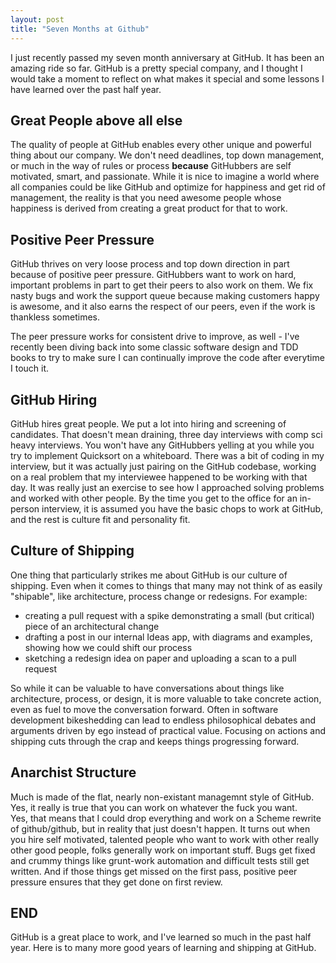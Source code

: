 ```yaml
---
layout: post
title: "Seven Months at Github"
---
```


I just recently passed my seven month anniversary at GitHub.  It has been an amazing ride so far.
GitHub is a pretty special company, and I thought I would take a moment to reflect on what makes 
it special and some lessons I have learned over the past half year. 

## Great People above all else

The quality of people at GitHub enables every other unique and powerful thing
about our company.  We don't need deadlines, top down management, or much in the way of
rules or process **because** GitHubbers are self motivated, smart, and
passionate.  While it is nice to imagine a world where all companies could be
like GitHub and optimize for happiness and get rid of management, the reality is that you
need awesome people whose happiness is derived from creating a great product for that
to work.

## Positive Peer Pressure

GitHub thrives on very loose process and top down direction in part because of positive peer pressure.
GitHubbers want to work on hard, important problems in part to get their peers to also work on them.
We fix nasty bugs and work the support queue because making customers happy is awesome, and it also
earns the respect of our peers, even if the work is thankless sometimes.  

The peer pressure works for consistent drive to improve, as well - I've recently been diving
back into some classic software design and TDD books to try to make sure I can continually
improve the code after everytime I touch it.  

## GitHub Hiring

GitHub hires great people.  We put a lot into hiring and screening of
candidates.  That doesn't mean draining, three day interviews with 
comp sci heavy interviews.  You won't have any GitHubbers yelling at you while you try to implement 
Quicksort on a whiteboard.  There was a bit of coding in my interview, but it
was actually just pairing on the GitHub codebase, working on a real
problem that my interviewee happened to be working with that day.  It was really
just an exercise to see how I approached solving problems and worked with
other people.  By the time you get to the office for an in-person interview,
it is assumed you have the basic chops to work at GitHub, and the rest is culture fit and
personality fit.

## Culture of Shipping

One thing that particularly strikes me about GitHub is our culture of
shipping.  Even when it comes to things that many may not think of as easily
"shipable", like architecture, process change or redesigns.  For example:

* creating a pull request with a spike demonstrating a small (but critical) piece of an
  architectural change
* drafting a post in our internal Ideas app, with diagrams and examples,
  showing how we could shift our process
* sketching a redesign idea on paper and uploading a scan to a pull request

So while it can be valuable to have conversations about things like
architecture, process, or design, it is more valuable to take concrete action,
even as fuel to move the conversation forward.  Often in software
development bikeshedding can lead to endless philosophical debates and 
arguments driven by ego instead of practical value.  Focusing on actions and
shipping cuts through the crap and keeps things progressing forward.

## Anarchist Structure

Much is made of the flat, nearly non-existant managemnt style of GitHub.  
Yes, it really is true that you can work on whatever the fuck you want.  
Yes, that means that I could drop everything and work on a Scheme
rewrite of github/github, but in reality that just doesn't happen.  It turns
out when you hire self motivated, talented people who want to work with other
really other good people, folks generally work on important stuff.  Bugs get
fixed and crummy things like grunt-work automation and difficult tests still
get written. And if those things get missed on the first pass, positive peer pressure ensures
that they get done on first review.

## END

GitHub is a great place to work, and I've learned so much in the past half
year.  Here is to many more good years of learning and shipping at GitHub.
